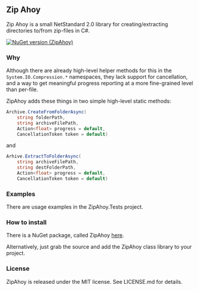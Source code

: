 ## Zip Ahoy
Zip Ahoy is a small NetStandard 2.0 library for creating/extracting directories to/from zip-files in C#.

[![NuGet version (ZipAhoy)](https://img.shields.io/nuget/v/ZipAhoy.svg?style=flat-square)](https://www.nuget.org/packages/ZipAhoy/)

### Why
Although there are already high-level helper methods for this in the `System.IO.Compression.*` namespaces, they lack support for cancellation, and a way to get meaningful progress reporting at a more fine-grained level than per-file.

ZipAhoy adds these things in two simple high-level static methods:

```csharp
Archive.CreateFromFolderAsync(
    string folderPath, 
    string archiveFilePath, 
    Action<float> progress = default,      
    CancellationToken token = default)
```

and

```csharp
Arhive.ExtractToFolderAsync(
    string archiveFilePath, 
    string destFolderPath,
    Action<float> progress = default, 
    CancellationToken token = default)
```

### Examples
There are usage examples in the ZipAhoy.Tests project.

### How to install
There is a NuGet package, called ZipAhoy [here](https://www.nuget.org/packages/ZipAhoy/).

Alternatively, just grab the source and add the ZipAhoy class library to your project. 

### License
ZipAhoy is released under the MIT license. See LICENSE.md for details.
